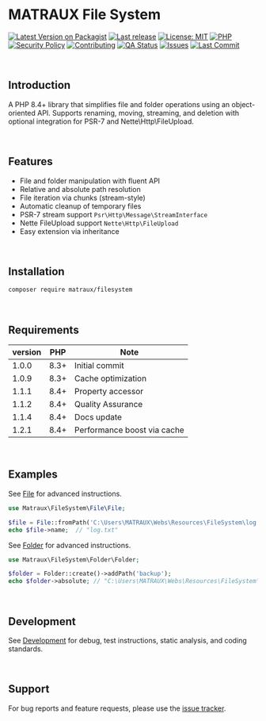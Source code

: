 # MATRAUX File System
[![Latest Version on Packagist](https://img.shields.io/packagist/v/matraux/filesystem.svg?logo=packagist&logoColor=white)](https://packagist.org/packages/matraux/filesystem)
[![Last release](https://img.shields.io/github/v/release/matraux/filesystem?display_name=tag&logo=github&logoColor=white)](https://github.com/matraux/filesystem/releases)
[![License: MIT](https://img.shields.io/badge/license-MIT-blue.svg?logo=open-source-initiative&logoColor=white)](LICENSE)
[![PHP](https://img.shields.io/badge/PHP-8.4+-blue.svg?logo=php&logoColor=white)](https://php.net)
[![Security Policy](https://img.shields.io/badge/Security-Policy-blue?logo=bitwarden&logoColor=white)](./.github/SECURITY.md)
[![Contributing](https://img.shields.io/badge/Contributing-Disabled-lightgrey?logo=github&logoColor=white)](CONTRIBUTING.md)
[![QA Status](https://img.shields.io/github/actions/workflow/status/matraux/filesystem/qa.yml?label=Quality+Assurance&logo=checkmarx&logoColor=white)](https://github.com/matraux/filesystem/actions/workflows/qa.yml)
[![Issues](https://img.shields.io/github/issues/matraux/filesystem?logo=github&logoColor=white)](https://github.com/matraux/filesystem/issues)
[![Last Commit](https://img.shields.io/github/last-commit/matraux/filesystem?logo=git&logoColor=white)](https://github.com/matraux/filesystem/commits)

<br>

## Introduction
A PHP 8.4+ library that simplifies file and folder operations using an object-oriented API. Supports renaming, moving, streaming, and deletion with optional integration for PSR-7 and Nette\Http\FileUpload.

<br>

## Features
- File and folder manipulation with fluent API
- Relative and absolute path resolution
- File iteration via chunks (stream-style)
- Automatic cleanup of temporary files
- PSR-7 stream support `Psr\Http\Message\StreamInterface`
- Nette FileUpload support `Nette\Http\FileUpload`
- Easy extension via inheritance

<br>

## Installation
```bash
composer require matraux/filesystem
```

<br>

## Requirements
| version | PHP | Note
|----|---|---
| 1.0.0 | 8.3+ | Initial commit
| 1.0.9 | 8.3+ | Cache optimization
| 1.1.1 | 8.4+ | Property accessor
| 1.1.2 | 8.4+ | Quality Assurance
| 1.1.4 | 8.4+ | Docs update
| 1.2.1 | 8.4+ | Performance boost via cache

<br>

## Examples
See [File](./docs/File.md) for advanced instructions.
```php
use Matraux\FileSystem\File\File;

$file = File::fromPath('C:\Users\MATRAUX\Webs\Resources\FileSystem\log.txt');
echo $file->name;  // "log.txt"
```

See [Folder](./docs/Folder.md) for advanced instructions.
```php
use Matraux\FileSystem\Folder\Folder;

$folder = Folder::create()->addPath('backup');
echo $folder->absolute; // "C:\Users\MATRAUX\Webs\Resources\FileSystem\backup"
```

<br>

## Development
See [Development](./docs/Development.md) for debug, test instructions, static analysis, and coding standards.

<br>

## Support
For bug reports and feature requests, please use the [issue tracker](https://github.com/matraux/filesystem/issues).